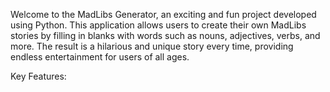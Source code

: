 Welcome to the MadLibs Generator, an exciting and fun project developed using Python. This application allows users to create their own MadLibs stories by filling in blanks with words such as nouns, adjectives, verbs, and more.  The result is a hilarious  and unique story  every time, providing endless entertainment  for users of all ages.

Key Features:
